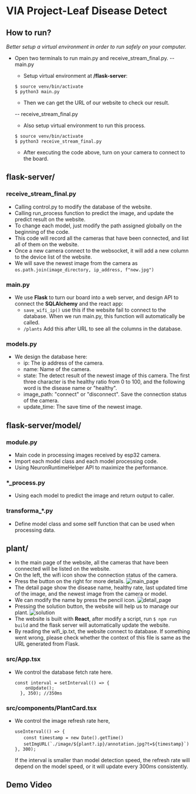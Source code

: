# VIA Project-Leaf Disease Detect

## How to run?
  
  *Better setup a virtual environment in order to run safely on your computer.*
  
  - Open two terminals to run main.py and receive_stream_final.py.
  -- main.py
      - Setup virtual environment at **/flask-server**:
      ```
      $ source venv/bin/activate
      $ python3 main.py
      ```
      
      - Then we can get the URL of our website to check our result.
  
      -- receive_stream_final.py
      - Also setup virtual environment to run this process.
      ```
      $ source venv/bin/activate
      $ python3 receive_stream_final.py
      ```
      - After executing the code above, turn on your camera to connect to the board.


## flask-server/

  ### receive_stream_final.py
  
  - Calling control.py to modify the database of the website.
  - Calling run_process function to predict the image, and update the predict result on the website.
  - To change each model, just modify the path assigned globally on the beginning of the code.
  - This code will record all the cameras that have been connected, and list all of them on the website.
  - Once a new camera connect to the websocket, it will add a new column to the device list of the website.
  - We will save the newest image from the camera as `os.path.join(image_directory, ip_address, f"new.jpg")`
  
  ### main.py
  
  - We use **Flask** to turn our board into a web server, and design API to connect the **SQLAlchemy** and the react app:
      - `save_wifi_ip()`
      use this if the website fail to connect to the database. When we run main.py, this function will automatically be called.
      - `/plants`
      Add this after URL to see all the columns in the database.

  ### models.py
  
  - We design the database here:
    - ip: The ip address of the camera.
    - name: Name of the camera.
    - state: The detect result of the newest image of this camera. The first three character is the healthy ratio from 0 to 100, and the following word is the disease name or "healthy".
    - image_path: "connect" or "disconnect". Save the connection status of the camera.
    - update_time: The save time of the newest image.
    
## flask-server/model/

  ### module.py

  - Main code in processing images received by esp32 camera.
  - Import each model class and each model processing code.
  - Using NeuronRuntimeHelper API to maximize the performance.

  ### *_process.py

  - Using each model to predict the image and return output to caller.

  ### transforma_*.py
  
  - Define model class and some self function that can be used when processing data.

## plant/
  - In the main page of the website, all the cameras that have been connected will be listed on the website. 
  - On the left, the wifi icon show the connection status of the camera.
  - Press the button on the right for more details.
  ![main_page](https://github.com/xin824/Leaf-Disease-Detect-Website/blob/master/readme/main_page.png)
  - The detail page show the disease name, healthy rate, last updated time of the image, and the newest image from the camera or model.
  - We can modify the name by press the pencil icon.
  ![detail_page](https://github.com/xin824/Leaf-Disease-Detect-Website/blob/master/readme/detail_page.png)
  - Pressing the solution button, the website will help us to manage our plant.
![solution](https://github.com/xin824/Leaf-Disease-Detect-Website/blob/master/readme/solution.png)
  - The website is built with **React**, after modify a script, run `$ npm run build` and the flask server will automatically update the website.
  - By reading the wifi_ip.txt, the website  connect to database. If something went wrong, please check whether the context of this file is same as the URL generated from Flask.
  
  ### src/App.tsx
  
  - We control the database fetch rate here.
      ```
      const interval = setInterval(() => {
          onUpdate();
        }, 350); //350ms
      ```
  ### src/components/PlantCard.tsx
  
  - We control the image refresh rate here, 
    ```
    useInterval(() => {
    　　const timestamp = new Date().getTime()
  	　　setImgURL(`./image/${plant?.ip}/annotation.jpg?t=${timestamp}`)  
	}, 300);
    ```
    If the interval is smaller than model detection speed, the refresh rate will depend on the model speed, or it will update every 300ms consistently.
    
## Demo Video
